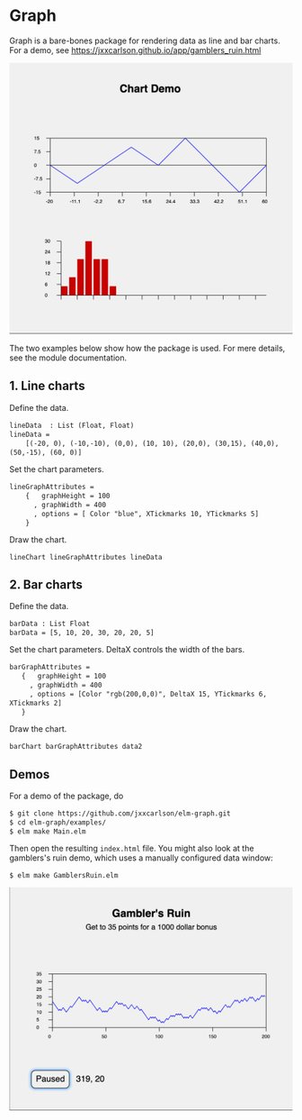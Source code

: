 # Graph

Graph is a bare-bones package for rendering data as 
line and bar charts.  For a demo, see 
https://jxxcarlson.github.io/app/gamblers_ruin.html

![(Demo image in GitHub Repo)](demo.png)

The two examples below show how the package is used.  For mere
details, see the module documentation.

## 1. Line charts

Define the data.

    lineData  : List (Float, Float)
    lineData =
        [(-20, 0), (-10,-10), (0,0), (10, 10), (20,0), (30,15), (40,0), (50,-15), (60, 0)]

Set the chart parameters.

    lineGraphAttributes =
        {   graphHeight = 100
          , graphWidth = 400
          , options = [ Color "blue", XTickmarks 10, YTickmarks 5]
        }

Draw the chart.
        
    lineChart lineGraphAttributes lineData
     
## 2. Bar charts

Define the data.
        
    barData : List Float
    barData = [5, 10, 20, 30, 20, 20, 5]

Set the chart parameters. DeltaX controls the width of the bars.

    barGraphAttributes =
       {   graphHeight = 100
         , graphWidth = 400
         , options = [Color "rgb(200,0,0)", DeltaX 15, YTickmarks 6, XTickmarks 2]
       }
 
 Draw the chart. 
       
    barChart barGraphAttributes data2
    
 
    
## Demos

For a demo of the package, do

    $ git clone https://github.com/jxxcarlson/elm-graph.git
    $ cd elm-graph/examples/
    $ elm make Main.elm
    
Then open the resulting `index.html` file.  You might also
look at the gamblers's ruin demo, which uses a manually configured
data window:

    $ elm make GamblersRuin.elm
   
![(Demo image in GitHub Repo)](gr.png)
    




